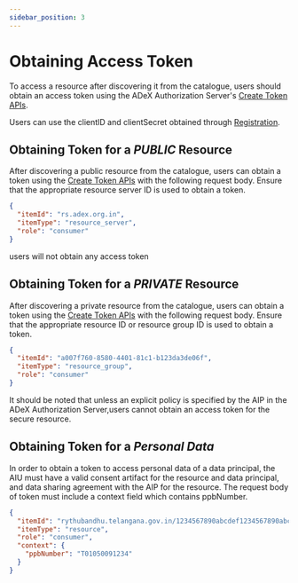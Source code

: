 ```yaml
---
sidebar_position: 3
---
```


# Obtaining Access Token

To access a resource after discovering it from the catalogue, users should obtain an access token using the ADeX Authorization Server's [Create Token APIs](https://ts.adex.org.in/auth/apis#tag/Token-APIs/operation/post-auth-v1-token).

Users can use the clientID and clientSecret obtained through [Registration](../registration.md).

## Obtaining Token for a *PUBLIC* Resource

After discovering a public resource from the catalogue, users can obtain a token using the [Create Token APIs](https://ts.adex.org.in/auth/apis#tag/Token-APIs/operation/post-auth-v1-token) with the following request body. Ensure that the appropriate resource server ID is used to obtain a token.

```json
{
  "itemId": "rs.adex.org.in",
  "itemType": "resource_server",
  "role": "consumer"
}
```
users will not obtain any access token
## Obtaining Token for a *PRIVATE* Resource

After discovering a private resource from the catalogue, users can obtain a token using the [Create Token APIs](https://ts.adex.org.in/auth/apis#tag/Token-APIs/operation/post-auth-v1-token) with the following request body. Ensure that the appropriate resource ID or resource group ID is used to obtain a token.

```json
{
  "itemId": "a007f760-8580-4401-81c1-b123da3de06f",
  "itemType": "resource_group",
  "role": "consumer"
}
```

It should be noted that unless an explicit policy is specified by the AIP in the ADeX Authorization Server,users cannot obtain an access token for the secure resource.

## Obtaining Token for a *Personal Data*

In order to obtain a token to access personal data of a data principal, the AIU must have a valid consent artifact for the resource and data principal, and data sharing agreement with the AIP for the resource.
The request body of token must include a context field which contains ppbNumber.
```json
{
  "itemId": "rythubandhu.telangana.gov.in/1234567890abcdef1234567890abcdef12345678/gateway.adex.org.in/rythubandhu-schemes/get-farmer-crop-data",
  "itemType": "resource",
  "role": "consumer",
  "context": {
    "ppbNumber": "T01050091234"
  }
}
```